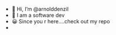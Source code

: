 - 👋 Hi, I’m @arnolddenzil
- 👀 I am a software dev
- 😀 Since you r here....check out my repo
- 
<!---
arnolddenzil/arnolddenzil is a ✨ special ✨ repository because its `README.md` (this file) appears on your GitHub profile.
You can click the Preview link to take a look at your changes.
--->
